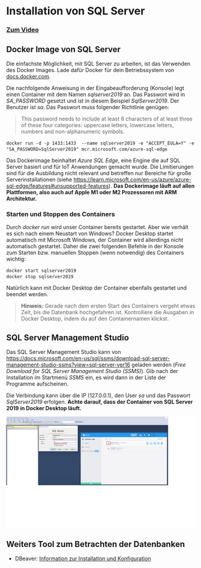 # Installation von SQL Server

### [Zum Video](https://youtu.be/EfZTHVe0Z_c) 

## Docker Image von SQL Server

Die einfachste Möglichkeit, mit SQL Server zu arbeiten, ist das Verwenden des Docker Images. Lade dafür
Docker für dein Betriebssystem von [docs.docker.com](https://docs.docker.com/get-docker/).

Die nachfolgende Anweisung in der Eingabeaufforderung (Konsole) legt einen Container
mit dem Namen *sqlserver2019* an. Das Passwort wird in *SA_PASSWORD* gesetzt und ist in diesem
Beispiel *SqlServer2019*. Der Benutzer ist *sa*. Das Passwort muss folgender Richtlinie genügen:

> This password needs to include at least 8 characters of at least three of these four categories:
> uppercase letters, lowercase letters, numbers and non-alphanumeric symbols.

```text
docker run -d -p 1433:1433  --name sqlserver2019 -e "ACCEPT_EULA=Y" -e "SA_PASSWORD=SqlServer2019" mcr.microsoft.com/azure-sql-edge
```

Das Dockerimage beinhaltet *Azure SQL Edge*, eine Engine die auf SQL Server basiert und für
IoT Anwendungen gemacht wurde. Die Limitierungen sind für die Ausbildung nicht relevant und
betreffen nur Bereiche für große Serverinstallationen (siehe https://learn.microsoft.com/en-us/azure/azure-sql-edge/features#unsupported-features).
**Das Dockerimage läuft auf allen Plattformen, also auch auf Apple M1 oder M2 Prozessoren mit
ARM Architektur.**

### Starten und Stoppen des Containers

Durch *docker run* wird unser Container bereits gestartet. Aber wie verhält es sich nach einem
Neustart von Windows? Docker Desktop startet automatisch mit
Microsoft Windows, der Container wird allerdings nicht automatisch gestartet.
Daher die zwei folgenden Befehle in der Konsole zum Starten bzw. manuellen Stoppen (wenn notwendig)
des Containers wichtig:

```text
docker start sqlserver2019
docker stop sqlserver2019
```

Natürlich kann mit Docker Desktop der Container ebenfalls gestartet und beendet werden.

> **Hinweis:** Gerade nach dem ersten Start des Containers vergeht etwas Zeit, bis die Datenbank 
> hochgefahren ist. Kontrolliere die Ausgaben in Docker Desktop, indem du auf den Containernamen
> klickst.


## SQL Server Management Studio

Das SQL Server Management Studio kann von https://docs.microsoft.com/en-us/sql/ssms/download-sql-server-management-studio-ssms?view=sql-server-ver16
geladen werden (*Free Download for SQL Server Management Studio (SSMS)*). Gib nach
der Installation im Startmenü *SSMS* ein, es wird dann in der Liste der Programme aufscheinen.

Die Verbindung kann über die IP (127.0.0.1), den User *sa* und das Passwort *SqlServer2019*
erfolgen. **Achte darauf, dass der Container von SQL Server 2019 in Docker Desktop läuft.**

![](ssms_connection.png)


## Weiters Tool zum Betrachten der Datenbanken

- DBeaver: [Information zur Installation und Konfiguration](Dbeaver.md)
